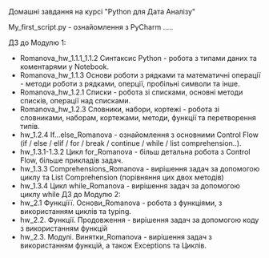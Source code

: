 Домашні завдання на курсі "Python для Дата Аналізу"

My_first_script.py - ознайомлення з PyCharm
.....

ДЗ до Модулю 1:
   - Romanova_hw_1.1.1_1.1.2 Cинтаксис Python  - робота з типами даних та коментарями у Notebook.
   - Romanova_hw_1.1.3 Основи роботи з рядками та математичні операції - методи роботи з рядками, оперції, пробільні символи та інше.
   - Romanova_hw_1.2.1 Списки - робота зі списками, основні методи списків, операції над списками.
   - Romanova_hw_1.2.3 Словники, набори, кортежі - робота зі словниками, наборам, кортежами, методи, функції та перетворення типів.
   - hw_1.2.4 If...else_Romanova - ознайомлення з основними Cоntrol Flow (if / else / elif / for / break / continue / while / list comprehension..).
   - hw_1.3.1-1.3.2 Цикл for_Romanova - більш детальна робота з Cоntrol Flow, більше прикладів задач.
   - hw_1.3.3 Comprehensions_Romanova - вирішення задач за допомогою циклу та List Comprehension (порівняння цих двох методів)
   - hw_1.3.4 Цикл while_Romanova - вирішення задач за допомогою циклу while
ДЗ до Модулю 2:
   - hw_2.1 Функціїї. Основи_Romanova - робота з функціями, з використанням циклів та typing.
   - hw_2.2. Функції. Продовження - вирішення задач за допомогою коду з використанням функцій
   - hw_2.3. Модулі. Винятки_Romanova - вирішення задач з використанням функцій, а також Exceptions та Циклів.
